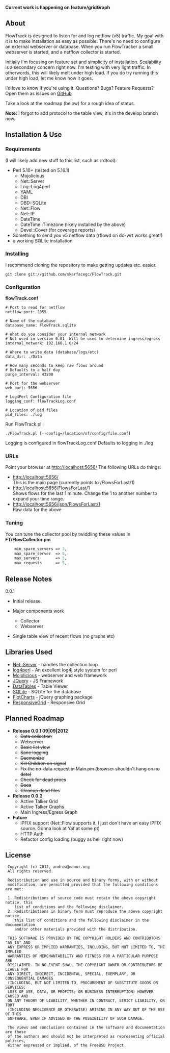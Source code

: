 **Current work is happening on feature/gridGraph**



About
-----
FlowTrack is designed to listen for and log netflow (v5) traffic.  My goal with it is to make installation as easy as
possible.  There's no need to configure an external webserver or database.  When you run FlowTracker a small 
webserver is started, and a netflow collector is started.

Initially I'm focusing on feature set and simplicity of installation.  Scalability is a secondary concern right now.
I'm testing with very light traffic.  In otherwords, this will likely melt under high load.  If you do try running this
under high load, let me know how it goes. 

I'd love to know if you're using it. Questions?  Bugs? Feature Requests?  Open them as issues on [GitHub](https://github.com/skarfacegc/FlowTrack/)

Take a look at the roadmap (below) for a rough idea of status.

**Note:** I forgot to add protocol to the table view, it's in the develop branch now.  

Installation & Use
------------------

### Requirements
(I will likely add new stuff to this list, such as rrdtool):
- Perl 5.10+  (tested on 5.16.1)
    - Mojolicious
    - Net::Server
    - Log::Log4perl
    - YAML
    - DBI
    - DBD::SQLite
    - Net::Flow
    - Net::IP
    - DateTime
    - DateTime::Timezone (likely installed by the above)
    - Devel::Cover (for coverage reports)
- Something to send you v5 netflow data (rflowd on dd-wrt works great!)
- a working SQLite installation

### Installing
I recommend cloning the repository to make getting updates etc. easier.

    git clone git://github.com/skarfacegc/FlowTrack.git

### Configuration
**flowTrack.conf**

    # Port to read for netflow
    netflow_port: 2055

    # Name of the database
    database_name: FlowTrack.sqlite

    # What do you consider your internal network
    # Not used in version 0.01  Will be used to determine ingress/egress
    internal_network: 192.168.1.0/24

    # Where to write data (database/logs/etc)
    data_dir: ./Data

    # How many seconds to keep raw flows around
    # Defaults to a half day
    purge_interval: 43200

    # Port for the webserver
    web_port: 5656

    # Log4Perl Configuration file
    logging_conf: flowTrackLog.conf

    # Location of pid files
    pid_files: ./log

Run FlowTrack.pl

    ./FlowTrack.pl [--config=/location/of/config/file.conf]

Logging is configured in flowTrackLog.conf Defaults to logging in ./log


### URLs
Point your browser at [http://localhost:5656/](http://localhost:5656/)
The following URLs do things:

- [http://localhost:5656/](http://locallhost:5656/) <br>
   This is the main page  (currently points to /FlowsForLast/1)
- [http://localhost:5656/FlowsForLast/1](http://localhost:5656/FlowsForLast/1) <br>
   Shows flows for the last 1 minute.  Change the 1 to another number to expand your time range.
- [http://localhost:5656/json/FlowsForLast/1](http://localhost:5656/json/FlowsForLast/1)<br>
   Raw data for the above

### Tuning
You can tune the collector pool by twiddling these values in **FT/FlowCollector.pm**
```perl
    min_spare_servers => 3,
    max_spare_server  => 5,
    max_servers       => 5,
    max_requests      => 5,
```
Release Notes
--------------
0.0.1
- Initial release.
- Major components work

  - Collector
  - Webserver

- Single table view of recent flows (no graphs etc)


Libraries Used
-------------------------

- [Net::Server](http://search.cpan.org/~rhandom/Net-Server-2.006/lib/Net/Server.pod) - handles the collection loop
- [log4perl](http://mschilli.github.com/log4perl/) - An excellent log4j style system for perl
- [Mojolicious](http://mojolicio.us/) - webserver and web framework
- [JQuery](http://jquery.com/) - JS Framework
- [DataTables](http://datatables.net/) - Table Viewer
- [SQLite](http://www.sqlite.org/) - SQLite for the database
- [FlotCharts](http://www.flotcharts.org/) - jQuery graphing package
- [ResponsiveGrid](http://www.responsivegridsystem.com/) - Responsive Grid

Planned Roadmap
----------------

- **Release 0.0.1 09|09|2012**
    - ~~Data collection~~
    - ~~Webserver~~
    - ~~Basic list view~~
    - ~~Sane logging~~
    - ~~Daemonize~~
    - ~~Kill Children on signal~~
    - ~~Fix the no-data request in Main.pm  (browser shouldn't hang on no data)~~
    - ~~Check for dead procs~~
    - ~~Docs~~
    - ~~Cleanup dead files~~
- **Release 0.0.2**
    - Active Talker Grid
    - Active Talker Graphs
    - Main Ingress/Egress Graph
- **Future**
    - IPFIX support  (Net::Flow supports it, I just don't have an easy IPFIX 
      source.  Gonna look at Yaf at some pt)
    - HTTP Auth
    - Refactor config loading (buggy as hell right now)




License
-------
     Copyright (c) 2012, andrew@manor.org
     All rights reserved.
     
     Redistribution and use in source and binary forms, with or without
     modification, are permitted provided that the following conditions are met: 
     
     1. Redistributions of source code must retain the above copyright notice, this
        list of conditions and the following disclaimer. 
     2. Redistributions in binary form must reproduce the above copyright notice,
        this list of conditions and the following disclaimer in the documentation
        and/or other materials provided with the distribution. 
     
     THIS SOFTWARE IS PROVIDED BY THE COPYRIGHT HOLDERS AND CONTRIBUTORS "AS IS" AND
     ANY EXPRESS OR IMPLIED WARRANTIES, INCLUDING, BUT NOT LIMITED TO, THE IMPLIED
     WARRANTIES OF MERCHANTABILITY AND FITNESS FOR A PARTICULAR PURPOSE ARE
     DISCLAIMED. IN NO EVENT SHALL THE COPYRIGHT OWNER OR CONTRIBUTORS BE LIABLE FOR
     ANY DIRECT, INDIRECT, INCIDENTAL, SPECIAL, EXEMPLARY, OR CONSEQUENTIAL DAMAGES
     (INCLUDING, BUT NOT LIMITED TO, PROCUREMENT OF SUBSTITUTE GOODS OR SERVICES;
     LOSS OF USE, DATA, OR PROFITS; OR BUSINESS INTERRUPTION) HOWEVER CAUSED AND
     ON ANY THEORY OF LIABILITY, WHETHER IN CONTRACT, STRICT LIABILITY, OR TORT
     (INCLUDING NEGLIGENCE OR OTHERWISE) ARISING IN ANY WAY OUT OF THE USE OF THIS
     SOFTWARE, EVEN IF ADVISED OF THE POSSIBILITY OF SUCH DAMAGE.
     
     The views and conclusions contained in the software and documentation are those
     of the authors and should not be interpreted as representing official policies, 
     either expressed or implied, of the FreeBSD Project.



